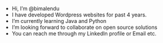-  Hi, I’m @bimalendu
-  I have developed Wordpress websites for past 4 years.
-  I’m currently learning Java and Python
-  I’m looking forward to collaborate on open source solutions
-  You can reach me through my LinkedIn profile or Email etc.
